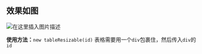 ## 效果如图

 ![在这里插入图片描述](https://img-blog.csdnimg.cn/20210513175509532.gif#pic_center) 

**使用方法：**`new tableResizable(id)`
表格需要用一个`div`包裹住，然后传入`div`的`id`

